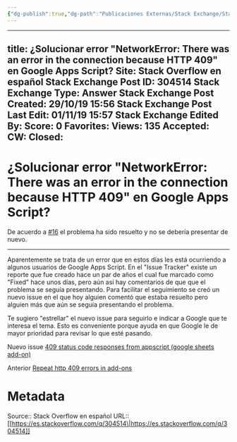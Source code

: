 ```yaml
---
{"dg-publish":true,"dg-path":"Publicaciones Externas/Stack Exchange/Stack Overflow en español/es.stackoverflow.com-304514.md","permalink":"/publicaciones-externas/stack-exchange/stack-overflow-en-espanol/es-stackoverflow-com-304514/","hide":true,"noteIcon":"default","created":"2024-04-03T12:49:10.417-06:00","updated":"2024-04-05T16:43:56.252-06:00"}
---
```


---
title: ¿Solucionar error "NetworkError: There was an error in the connection because HTTP 409" en Google Apps Script?
Site: Stack Overflow en español
Stack Exchange Post ID: 304514
Stack Exchange Type: Answer
Stack Exchange Post Created: 29/10/19 15:56
Stack Exchange Post Last Edit: 01/11/19 15:57
Stack Exchange Edited By: 
Score: 0
Favorites: 
Views: 135
Accepted: 
CW: 
Closed: 
---
# ¿Solucionar error "NetworkError: There was an error in the connection because HTTP 409" en Google Apps Script?

De acuerdo a [#16][1] el problema ha sido resuelto y no se debería presentar de nuevo.
<hr>
Aparentemente se trata de un error que en estos días les está ocurriendo a algunos usuarios de Google Apps Script. En el "Issue Tracker" existe un reporte que fue creado hace un par de años el cual fue marcado como "Fixed" hace unos días, pero aún así hay comentarios de que que el problema se seguía presentando. Para facilitar el seguimiento se creó un nuevo issue en el que hoy alguien comentó que estaba resuelto pero alguien más que aún se seguía presentando el problema.

Te sugiero "estrellar" el nuevo issue para seguirlo e indicar a Google que te interesa el tema. Esto es conveniente porque ayuda en que Google le de mayor prioridad para revisar lo que esté pasando. 

Nuevo issue [409 status code responses from appscript (google sheets add-on)](https://issuetracker.google.com/issues/143438990)

Anterior [Repeat http 409 errors in add-ons][2]


  [1]: https://issuetracker.google.com/issues/143438990#comment16
  [2]: https://issuetracker.google.com/issues/62013415

# Metadata
Source:: Stack Overflow en español
URL:: [[https://es.stackoverflow.com/q/304514\|https://es.stackoverflow.com/q/304514]]

